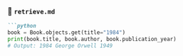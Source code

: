 ### 📄 `retrieve.md`

```markdown
```python
book = Book.objects.get(title="1984")
print(book.title, book.author, book.publication_year)
# Output: 1984 George Orwell 1949